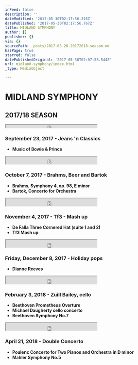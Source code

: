 ```yaml
---
inFeed: false
description: ''
dateModified: '2017-05-30T02:17:56.316Z'
datePublished: '2017-05-30T02:17:56.767Z'
title: MIDLAND SYMPHONY
author: []
publisher: {}
via: {}
sourcePath: _posts/2017-05-20-20172018-season.md
hasPage: true
starred: false
datePublishedOriginal: '2017-05-30T02:07:58.544Z'
url: midland-symphony/index.html
_type: MediaObject

---
```

# **MIDLAND SYMPHONY**

## **2017/18 SEASON**

<iframe src="https://the-grid.github.io/ed-userhtml/?g=eJwDAAAAAAE" height="10" style=""></iframe>

### **September 23, 2017 - Jeans 'n Classics**

* **Music of Bowie & Prince**

<iframe src="https://the-grid.github.io/ed-userhtml/?g=eJwDAAAAAAE" height="25" style=""></iframe>

### **October 7, 2017 - Brahms, Beer and Bartok**

* **Brahms, Symphony 4, op. 98, E minor**
* **Bartok, Concerto for Orchestra**

<iframe src="https://the-grid.github.io/ed-userhtml/?g=eJwDAAAAAAE" height="25" style=""></iframe>

### **November 4, 2017 - Tf3 - Mash up**

* **De Falla Three Cornered Hat (suite 1 and 2)**
* **Tf3 Mash up**

<iframe src="https://the-grid.github.io/ed-userhtml/?g=eJwDAAAAAAE" height="25" style=""></iframe>

### **Friday, December 8, 2017 - Holiday pops**

* **Dianne Reeves**

<iframe src="https://the-grid.github.io/ed-userhtml/?g=eJwDAAAAAAE" height="25" style=""></iframe>

### **February 3, 2018 - Zuill Bailey, cello**

* **Beethoven Prometheus Overture**
* **Michael Daugherty cello concerto**
* **Beethoven Symphony No.7**

<iframe src="https://the-grid.github.io/ed-userhtml/?g=eJwDAAAAAAE" height="25" style=""></iframe>

### **April 21, 2018 - Double Concerto**

* **Poulenc Concerto for Two Pianos and Orchestra in D minor**
* **Mahler Symphony No.5**
